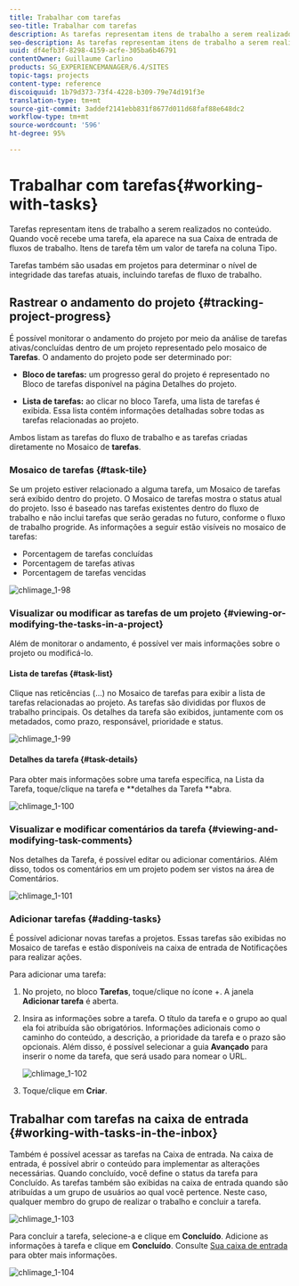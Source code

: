 ```yaml
---
title: Trabalhar com tarefas
seo-title: Trabalhar com tarefas
description: As tarefas representam itens de trabalho a serem realizados no conteúdo e são usadas nos projetos para determinar o nível de integridade das tarefas atuais
seo-description: As tarefas representam itens de trabalho a serem realizados no conteúdo e são usadas nos projetos para determinar o nível de integridade das tarefas atuais
uuid: df4efb3f-8298-4159-acfe-305ba6b46791
contentOwner: Guillaume Carlino
products: SG_EXPERIENCEMANAGER/6.4/SITES
topic-tags: projects
content-type: reference
discoiquuid: 1b79d373-73f4-4228-b309-79e74d191f3e
translation-type: tm+mt
source-git-commit: 3addef2141ebb831f8677d011d68faf88e648dc2
workflow-type: tm+mt
source-wordcount: '596'
ht-degree: 95%

---
```



# Trabalhar com tarefas{#working-with-tasks}

Tarefas representam itens de trabalho a serem realizados no conteúdo. Quando você recebe uma tarefa, ela aparece na sua Caixa de entrada de fluxos de trabalho. Itens de tarefa têm um valor de tarefa na coluna Tipo.

Tarefas também são usadas em projetos para determinar o nível de integridade das tarefas atuais, incluindo tarefas de fluxo de trabalho.

## Rastrear o andamento do projeto {#tracking-project-progress}

É possível monitorar o andamento do projeto por meio da análise de tarefas ativas/concluídas dentro de um projeto representado pelo mosaico de **Tarefas**. O andamento do projeto pode ser determinado por:

* **Bloco de tarefas:** um progresso geral do projeto é representado no Bloco de tarefas disponível na página Detalhes do projeto.

* **Lista de tarefas:** ao clicar no bloco Tarefa, uma lista de tarefas é exibida. Essa lista contém informações detalhadas sobre todas as tarefas relacionadas ao projeto.

Ambos listam as tarefas do fluxo de trabalho e as tarefas criadas diretamente no Mosaico de **tarefas**.

### Mosaico de tarefas  {#task-tile}

Se um projeto estiver relacionado a alguma tarefa, um Mosaico de tarefas será exibido dentro do projeto. O Mosaico de tarefas mostra o status atual do projeto. Isso é baseado nas tarefas existentes dentro do fluxo de trabalho e não inclui tarefas que serão geradas no futuro, conforme o fluxo de trabalho progride. As informações a seguir estão visíveis no mosaico de tarefas:

* Porcentagem de tarefas concluídas
* Porcentagem de tarefas ativas
* Porcentagem de tarefas vencidas

![chlimage_1-98](assets/chlimage_1-98.png)

### Visualizar ou modificar as tarefas de um projeto {#viewing-or-modifying-the-tasks-in-a-project}

Além de monitorar o andamento, é possível ver mais informações sobre o projeto ou modificá-lo.

#### Lista de tarefas  {#task-list}

Clique nas reticências (...) no Mosaico de tarefas para exibir a lista de tarefas relacionadas ao projeto. As tarefas são divididas por fluxos de trabalho principais. Os detalhes da tarefa são exibidos, juntamente com os metadados, como prazo, responsável, prioridade e status.

![chlimage_1-99](assets/chlimage_1-99.png)

#### Detalhes da tarefa {#task-details}

Para obter mais informações sobre uma tarefa específica, na Lista da Tarefa, toque/clique na tarefa e **detalhes da Tarefa **abra.

![chlimage_1-100](assets/chlimage_1-100.png)

### Visualizar e modificar comentários da tarefa {#viewing-and-modifying-task-comments}

Nos detalhes da Tarefa, é possível editar ou adicionar comentários. Além disso, todos os comentários em um projeto podem ser vistos na área de Comentários.

![chlimage_1-101](assets/chlimage_1-101.png)

### Adicionar tarefas {#adding-tasks}

É possível adicionar novas tarefas a projetos. Essas tarefas são exibidas no Mosaico de tarefas e estão disponíveis na caixa de entrada de Notificações para realizar ações.

Para adicionar uma tarefa:

1. No projeto, no bloco **Tarefas**, toque/clique no ícone +. A janela **Adicionar tarefa** é aberta.
1. Insira as informações sobre a tarefa. O título da tarefa e o grupo ao qual ela foi atribuída são obrigatórios. Informações adicionais como o caminho do conteúdo, a descrição, a prioridade da tarefa e o prazo são opcionais. Além disso, é possível selecionar a guia **Avançado** para inserir o nome da tarefa, que será usado para nomear o URL.

   ![chlimage_1-102](assets/chlimage_1-102.png)

1. Toque/clique em **Criar**.

## Trabalhar com tarefas na caixa de entrada  {#working-with-tasks-in-the-inbox}

Também é possível acessar as tarefas na Caixa de entrada. Na caixa de entrada, é possível abrir o conteúdo para implementar as alterações necessárias. Quando concluído, você define o status da tarefa para Concluído. As tarefas também são exibidas na caixa de entrada quando são atribuídas a um grupo de usuários ao qual você pertence. Neste caso, qualquer membro do grupo de realizar o trabalho e concluir a tarefa.

![chlimage_1-103](assets/chlimage_1-103.png)

Para concluir a tarefa, selecione-a e clique em **Concluído**. Adicione as informações à tarefa e clique em **Concluído**. Consulte [Sua caixa de entrada](/help/sites-authoring/inbox.md) para obter mais informações.

![chlimage_1-104](assets/chlimage_1-104.png)